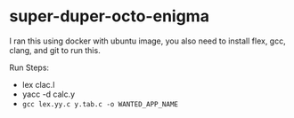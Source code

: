 # super-duper-octo-enigma

I ran this using docker with ubuntu image, you also need to install flex, gcc, clang, and git to run this.

Run Steps:
* lex clac.l
* yacc -d calc.y
*  ```gcc lex.yy.c y.tab.c -o WANTED_APP_NAME```